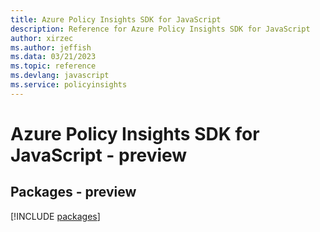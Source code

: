 ```yaml
---
title: Azure Policy Insights SDK for JavaScript
description: Reference for Azure Policy Insights SDK for JavaScript
author: xirzec
ms.author: jeffish
ms.data: 03/21/2023
ms.topic: reference
ms.devlang: javascript
ms.service: policyinsights
---
```

# Azure Policy Insights SDK for JavaScript - preview
## Packages - preview
[!INCLUDE [packages](policy-insights-index.md)]